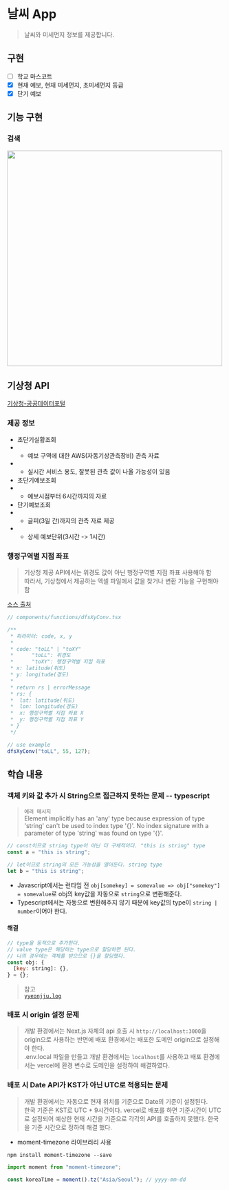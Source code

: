 # 날씨 App

> 날씨와 미세먼지 정보를 제공합니다.

## 구현

- [ ] 학교 마스코트
- [x] 현재 예보, 현재 미세먼지, 초미세먼지 등급
- [x] 단기 예보

## 기능 구현

### 검색

<img src="https://user-images.githubusercontent.com/84620459/181521924-2fbc187f-c6a7-4b0d-9e72-c876060a3c14.gif" width="500" height="500" />

## 기상청 API

[기상청-공공데이터포털](https://www.data.go.kr/tcs/dss/selectApiDataDetailView.do?publicDataPk=15084084)

### 제공 정보

- 초단기실황조회
- - 예보 구역에 대한 AWS(자동기상관측장비) 관측 자료
- - 실시간 서비스 용도, 잘못된 관측 값이 나올 가능성이 있음
- 초단기예보조회
- - 예보시점부터 6시간까지의 자료
- 단기예보조회
- - 글피(3일 간)까지의 관측 자료 제공
- - 상세 예보단위(3시간 -> 1시간)

### 행정구역별 지점 좌표

> 기상청 제공 API에서는 위경도 값이 아닌 행정구역별 지점 좌표 사용해야 함  
> 따라서, 기상청에서 제공하는 엑셀 파일에서 값을 찾거나 변환 기능을 구현해야 함

[소스 출처](https://gist.github.com/fronteer-kr/14d7f779d52a21ac2f16)

```javascript
// components/functions/dfsXyConv.tsx

/**
 * 파라미터: code, x, y
 *
 * code: "toLL" | "toXY"
 *      "toLL": 위경도
 *      "toXY": 행정구역별 지점 좌표
 * x: latitude(위도)
 * y: longitude(경도)
 *
 * return rs | errorMessage
 * rs: {
 *  lat: latitude(위도)
 *  lon: longitude(경도)
 *  x: 행정구역별 지점 좌표 X
 *  y: 행정구역별 지점 좌표 Y
 * }
 */

// use example
dfsXyConv("toLL", 55, 127);
```

## 학습 내용

### 객체 키와 값 추가 시 String으로 접근하지 못하는 문제 -- typescript

> `에러 메시지`  
> Element implicitly has an 'any' type because expression of type 'string' can't be used to index type '{}'. No index signature with a parameter of type 'string' was found on type '{}'.

```javascript
// const이므로 string type이 아닌 더 구체적이다. "this is string" type
const a = "this is string";

// let이므로 string의 모든 가능성을 열어둔다. string type
let b = "this is string";
```

- Javascript에서는 런타임 전 `obj[somekey] = somevalue => obj["somekey"] = somevalue`로 obj의 key값을 자동으로 `string`으로 변환해준다.
- Typescript에서는 자동으로 변환해주지 않기 때문에 key값의 type이 `string | number`이어야 한다.

#### 해결

```javascript
// type을 동적으로 추가한다.
// value type은 해당하는 type으로 할당하면 된다.
// 나의 경우에는 객체를 받으므로 {}을 할당했다.
const obj: {
  [key: string]: {},
} = {};
```

> 참고  
> [`yyeonjju.log`](https://velog.io/@yyeonjju/TypeScript-Index-Signature-string-key%EB%A1%9C-%EA%B0%9D%EC%B2%B4%EC%97%90-%EC%A0%91%EA%B7%BC%ED%95%98%EA%B8%B0)

### 배포 시 origin 설정 문제

> 개발 환경에서는 Next.js 자체의 api 호출 시 `http://localhost:3000`을 origin으로 사용하는 반면에 배포 환경에서는 배포한 도메인 origin으로 설정해야 한다.  
> .env.local 파일을 만들고 개발 환경에서는 `localhost`를 사용하고 배포 환경에서는 vercel에 환경 변수로 도메인을 설정하여 해결하였다.

### 배포 시 Date API가 KST가 아닌 UTC로 적용되는 문제

> 개발 환경에서는 자동으로 현재 위치를 기준으로 Date의 기준이 설정된다.  
> 한국 기준은 KST로 UTC + 9시간이다. vercel로 배포를 하면 기준시간이 UTC로 설정되어 예상한 현재 시간을 기준으로 각각의 API를 호출하지 못했다. 한국을 기준 시간으로 정하여 해결 했다.

- moment-timezone 라이브러리 사용

```shell
npm install moment-timezone --save
```

```javascript
import moment from "moment-timezone";

const koreaTime = moment().tz("Asia/Seoul"); // yyyy-mm-dd
```
